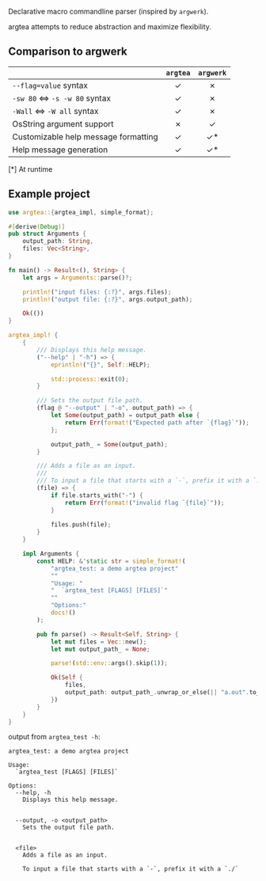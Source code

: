 Declarative macro commandline parser (inspired by `argwerk`).

argtea attempts to reduce abstraction and maximize flexibility.

## Comparison to argwerk

|                                      | `argtea`  | `argwerk` |
| :----------------------------------- | :-------: | :-------: |
| `--flag=value` syntax                | ✓         | ✗         |
| `-sw 80` <=> `-s -w 80` syntax       | ✓         | ✗         |
| `-Wall`  <=> `-W all` syntax         | ✓         | ✗         |
| OsString argument support            | ✗         | ✓         |
| Customizable help message formatting | ✓         | ✓*        |
| Help message generation              | ✓         | ✓*        |

[*] At runtime

## Example project
```rust
use argtea::{argtea_impl, simple_format};

#[derive(Debug)]
pub struct Arguments {
    output_path: String,
    files: Vec<String>,
}

fn main() -> Result<(), String> {
    let args = Arguments::parse()?;

    println!("input files: {:?}", args.files);
    println!("output file: {:?}", args.output_path);

    Ok(())
}

argtea_impl! {
    {
        /// Displays this help message.
        ("--help" | "-h") => {
            eprintln!("{}", Self::HELP);

            std::process::exit(0);
        }

        /// Sets the output file path.
        (flag @ "--output" | "-o", output_path) => {
            let Some(output_path) = output_path else {
                return Err(format!("Expected path after `{flag}`"));
            };

            output_path_ = Some(output_path);
        }

        /// Adds a file as an input.
        ///
        /// To input a file that starts with a `-`, prefix it with a `./`
        (file) => {
            if file.starts_with("-") {
                return Err(format!("invalid flag `{file}`"));
            }
            
            files.push(file);
        }
    }

    impl Arguments {
        const HELP: &'static str = simple_format!(
            "argtea_test: a demo argtea project"
            ""
            "Usage: "
            "  `argtea_test [FLAGS] [FILES]`"
            ""
            "Options:"
            docs!()
        );

        pub fn parse() -> Result<Self, String> {
            let mut files = Vec::new();
            let mut output_path_ = None;

            parse!(std::env::args().skip(1));

            Ok(Self {
                files,
                output_path: output_path_.unwrap_or_else(|| "a.out".to_owned())
            })
        }
    }
}
```

output from `argtea_test -h`:
```
argtea_test: a demo argtea project

Usage:
  `argtea_test [FLAGS] [FILES]`

Options:
  --help, -h
    Displays this help message.


  --output, -o <output_path>
    Sets the output file path.


  <file>
    Adds a file as an input.

    To input a file that starts with a `-`, prefix it with a `./`

```

